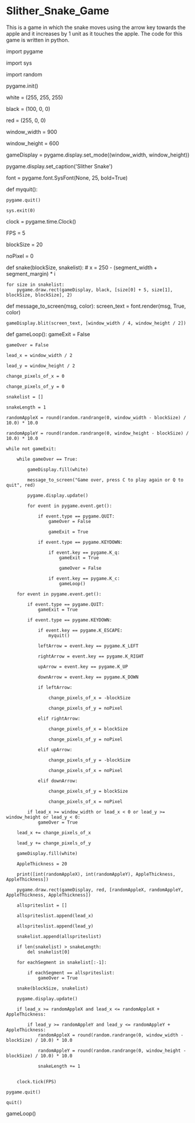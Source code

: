 # Slither_Snake_Game
This is a game in which the snake moves using the arrow key towards the apple and it increases by 1 unit as it touches the apple. The code for this game is written in python. 

import pygame

import sys

import random

pygame.init()

white = (255, 255, 255)

black = (100, 0, 0)

red = (255, 0, 0)

window_width = 900

window_height = 600


gameDisplay = pygame.display.set_mode((window_width, window_height))

pygame.display.set_caption('Slither Snake')

font = pygame.font.SysFont(None, 25, bold=True)



def myquit():

    pygame.quit()

    sys.exit(0)

clock = pygame.time.Clock()

FPS = 5

blockSize = 20

noPixel = 0

def snake(blockSize, snakelist):
                               # x = 250 - (segment_width + segment_margin) * i

    for size in snakelist:
        pygame.draw.rect(gameDisplay, black, [size[0] + 5, size[1], blockSize, blockSize], 2)


def message_to_screen(msg, color):
    screen_text = font.render(msg, True, color)

    gameDisplay.blit(screen_text, [window_width / 4, window_height / 2])


def gameLoop():
    gameExit = False

    gameOver = False

    lead_x = window_width / 2

    lead_y = window_height / 2

    change_pixels_of_x = 0

    change_pixels_of_y = 0

    snakelist = []

    snakeLength = 1

    randomAppleX = round(random.randrange(0, window_width - blockSize) / 10.0) * 10.0

    randomAppleY = round(random.randrange(0, window_height - blockSize) / 10.0) * 10.0

    while not gameExit:

        while gameOver == True:

            gameDisplay.fill(white)

            message_to_screen("Game over, press C to play again or Q to quit", red)

            pygame.display.update()

            for event in pygame.event.get():

                if event.type == pygame.QUIT:
                    gameOver = False

                    gameExit = True

                if event.type == pygame.KEYDOWN:

                    if event.key == pygame.K_q:
                        gameExit = True

                        gameOver = False

                    if event.key == pygame.K_c:
                        gameLoop()

        for event in pygame.event.get():

            if event.type == pygame.QUIT:
                gameExit = True

            if event.type == pygame.KEYDOWN:

                if event.key == pygame.K_ESCAPE:
                    myquit()

                leftArrow = event.key == pygame.K_LEFT

                rightArrow = event.key == pygame.K_RIGHT

                upArrow = event.key == pygame.K_UP

                downArrow = event.key == pygame.K_DOWN

                if leftArrow:

                    change_pixels_of_x = -blockSize

                    change_pixels_of_y = noPixel

                elif rightArrow:

                    change_pixels_of_x = blockSize

                    change_pixels_of_y = noPixel

                elif upArrow:

                    change_pixels_of_y = -blockSize

                    change_pixels_of_x = noPixel

                elif downArrow:

                    change_pixels_of_y = blockSize

                    change_pixels_of_x = noPixel

            if lead_x >= window_width or lead_x < 0 or lead_y >= window_height or lead_y < 0:
                gameOver = True

        lead_x += change_pixels_of_x

        lead_y += change_pixels_of_y

        gameDisplay.fill(white)

        AppleThickness = 20

        print([int(randomAppleX), int(randomAppleY), AppleThickness, AppleThickness])

        pygame.draw.rect(gameDisplay, red, [randomAppleX, randomAppleY, AppleThickness, AppleThickness])

        allspriteslist = []

        allspriteslist.append(lead_x)

        allspriteslist.append(lead_y)

        snakelist.append(allspriteslist)

        if len(snakelist) > snakeLength:
            del snakelist[0]

        for eachSegment in snakelist[:-1]:

            if eachSegment == allspriteslist:
                gameOver = True

        snake(blockSize, snakelist)

        pygame.display.update()

        if lead_x >= randomAppleX and lead_x <= randomAppleX + AppleThickness:

            if lead_y >= randomAppleY and lead_y <= randomAppleY + AppleThickness:
                randomAppleX = round(random.randrange(0, window_width - blockSize) / 10.0) * 10.0

                randomAppleY = round(random.randrange(0, window_height - blockSize) / 10.0) * 10.0

                snakeLength += 1


        clock.tick(FPS)

    pygame.quit()

    quit()


gameLoop()
